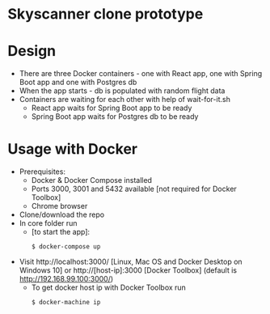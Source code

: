 # Skyscanner clone prototype

# Design
* There are three Docker containers - one with React app, one with Spring Boot app and one with Postgres db
* When the app starts - db is populated with random flight data
* Containers are waiting for each other with help of wait-for-it.sh
  * React app waits for Spring Boot app to be ready
  * Spring Boot app waits for Postgres db to be ready

# Usage with Docker
* Prerequisites:
  * Docker & Docker Compose installed
  * Ports 3000, 3001 and 5432 available [not required for Docker Toolbox]
  * Chrome browser
* Clone/download the repo
* In core folder run
  * [to start the app]:
    ```
    $ docker-compose up 
    ```
* Visit http://localhost:3000/ [Linux, Mac OS and Docker Desktop on Windows 10] or http://[host-ip]:3000 [Docker Toolbox] (default is http://192.168.99.100:3000/)
  * To get docker host ip with Docker Toolbox run
    ```
    $ docker-machine ip
    ```  
